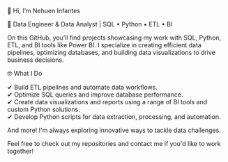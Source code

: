 👋 Hi, I’m Nehuen Infantes

🚀 Data Engineer & Data Analyst | SQL • Python • ETL • BI

On this GitHub, you’ll find projects showcasing my work with SQL, Python, ETL, and BI tools like Power BI. I specialize in creating efficient data pipelines, optimizing databases, and building data visualizations to drive business decisions.

🤓 What I Do

✔ Build ETL pipelines and automate data workflows.  
✔ Optimize SQL queries and improve database performance.  
✔ Create data visualizations and reports using a range of BI tools and custom Python solutions.  
✔ Develop Python scripts for data extraction, processing, and automation.  

And more! I'm always exploring innovative ways to tackle data challenges.

Feel free to check out my repositories and contact me if you'd like to work together!